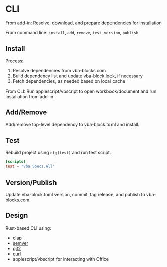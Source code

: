 # CLI

From add-in: Resolve, download, and prepare dependencies for installation

From command line: `install`, `add`, `remove`, `test`, `version`, `publish`

## Install

Process:

1. Resolve dependencies from vba-blocks.com
2. Build dependency list and update vba-block.lock, if necessary
3. Fetch dependencies, as needed based on local cache

From CLI: Run applescript/vbscript to open workbook/document and run installation from add-in

## Add/Remove

Add/remove top-level dependency to vba-block.toml and install.

## Test

Rebuild project using `cfg(test)` and run test script.

```toml
[scripts]
test = "vba Specs.All"
```

## Version/Publish

Update vba-block.toml version, commit, tag release, and publish to vba-blocks.com.

## Design 

Rust-based CLI using:

- [clap](https://github.com/kbknapp/clap-rs)
- [semver](https://github.com/steveklabnik/semver)
- [git2](https://github.com/alexcrichton/git2-rs)
- [curl](https://github.com/alexcrichton/curl-rust)
- applescript/vbscript for interacting with Office

